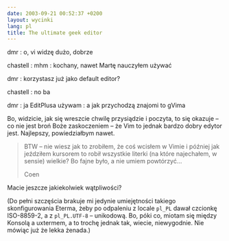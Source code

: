 ```yaml
---
date: 2003-09-21 00:52:37 +0200
layout: wycinki
lang: pl
title: The ultimate geek editor
---
```


dmr
: o, vi widzę dużo, dobrze

chastell
: mhm
: kochany, nawet Martę nauczyłem używać

dmr
: korzystasz już jako default editor?

chastell
: no ba

dmr
: ja EditPlusa używam
: a jak przychodzą znajomi to gVima

Bo, widzicie, jak się wreszcie chwilę przysiądzie i poczyta, to się okazuje – co nie jest broń Boże zaskoczeniem – że Vim to jednak bardzo dobry edytor jest. Najlepszy, powiedziałbym nawet.

> BTW – nie wiesz jak to zrobiłem, że coś wcisłem w Vimie i później jak jeździłem kursorem to robił wszystkie literki (na które najechałem, w sensie) wielkie? Bo fajne było, a nie umiem powtórzyć…
>
> Coen

Macie jeszcze jakiekolwiek wątpliwości?

(Do pełni szczęścia brakuje mi jedynie umiejętności takiego skonfigurowania Eterma, żeby po odpaleniu z locale `pl_PL` dawał czcionkę ISO-8859-2, a z `pl_PL.UTF-8` – unikodową. Bo, póki co, miotam się między Konsolą a uxtermem, a to trochę jednak tak, wiecie, niewygodnie. Nie mówiąc już że lekka żenada.)
